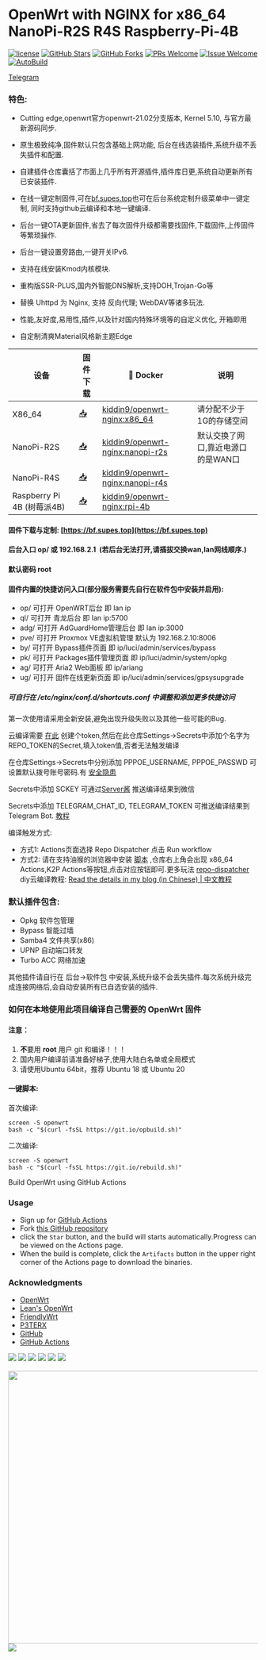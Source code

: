 # OpenWrt with NGINX for x86_64 NanoPi-R2S R4S Raspberry-Pi-4B
[1]: https://img.shields.io/badge/license-GPLV2-brightgreen.svg
[2]: /LICENSE
[3]: https://img.shields.io/badge/PRs-welcome-brightgreen.svg
[4]: https://github.com/kiddin9/OpenWrt_x86-r2s-r4s/pulls
[5]: https://img.shields.io/badge/Issues-welcome-brightgreen.svg
[6]: https://github.com/kiddin9/OpenWrt_x86-r2s-r4s/issues/new
[7]: https://img.shields.io/github/v/release/hyird/Action-Openwrt
[8]: https://github.com/kiddin9/OpenWrt_x86-r2s-r4s/releases
[10]: https://img.shields.io/badge/Contact-telegram-blue
[11]: https://t.me/opwrts
[12]: https://github.com/kiddin9/OpenWrt_x86-r2s-r4s/actions/workflows/Openwrt-AutoBuild.yml/badge.svg
[13]: https://github.com/kiddin9/OpenWrt_x86-r2s-r4s/actions

[![license][1]][2]
[![GitHub Stars](https://img.shields.io/github/stars/kiddin9/OpenWrt_x86-r2s-r4s.svg?style=flat-square&label=Stars)](https://github.com/kiddin9/OpenWrt_x86-r2s-r4s/stargazers)
[![GitHub Forks](https://img.shields.io/github/forks/kiddin9/OpenWrt_x86-r2s-r4s.svg?style=flat-square&label=Forks)](https://github.com/kiddin9/OpenWrt_x86-r2s-r4s/fork)
[![PRs Welcome][3]][4]
[![Issue Welcome][5]][6]
[![AutoBuild][12]][13]

<a href="https://t.me/opwrts" target="_blank">Telegram</a>
### 特色:

+ Cutting edge,openwrt官方openwrt-21.02分支版本, Kernel 5.10, 与官方最新源码同步.

+ 原生极致纯净,固件默认只包含基础上网功能, 后台在线选装插件,系统升级不丢失插件和配置.

+ 自建插件仓库囊括了市面上几乎所有开源插件,插件库日更,系统自动更新所有已安装插件.

+ 在线一键定制固件,可在[bf.supes.top](https://bf.supes.top)也可在后台系统定制升级菜单中一键定制, 同时支持github云编译和本地一键编译.

+ 后台一键OTA更新固件,省去了每次固件升级都需要找固件,下载固件,上传固件等繁琐操作.

+ 后台一键设置旁路由,一键开关IPv6.

+ 支持在线安装Kmod内核模块.

+ 重构版SSR-PLUS,国内外智能DNS解析,支持DOH,Trojan-Go等

+ 替换 Uhttpd 为 Nginx, 支持 反向代理; WebDAV等诸多玩法.

+ 性能,友好度,易用性,插件,以及针对国内特殊环境等的自定义优化, 开箱即用

+ 自定制清爽Material风格新主题Edge


| 设备           | 固件下载                                             | 🐳 Docker |说明                                 |
|----------------|-----------------------------------------------------|--|--------------------------------------|
| X86_64         | [📥](https://op.supes.top/firmware/x86_64/)  | [kiddin9/openwrt-nginx:x86_64](https://hub.docker.com/r/kiddin9/openwrt-nginx)      | 请分配不少于1G的存储空间           |
| NanoPi-R2S    | [📥](https://op.supes.top/firmware/nanopi-r2s/) | [kiddin9/openwrt-nginx:nanopi-r2s](https://hub.docker.com/r/kiddin9/openwrt-nginx)   | 默认交换了网口,靠近电源口的是WAN口   |
| NanoPi-R4S    | [📥](https://op.supes.top/firmware/nanopi-r4s/) | [kiddin9/openwrt-nginx:nanopi-r4s](https://hub.docker.com/r/kiddin9/openwrt-nginx)   |
| Raspberry Pi 4B (树莓派4B)| [📥](https://op.supes.top/firmware/Rpi-4B/)  | [kiddin9/openwrt-nginx:rpi-4b](https://hub.docker.com/r/kiddin9/openwrt-nginx)   |

####  固件下载与定制: [https://bf.supes.top](https://bf.supes.top)

#### 后台入口 op/ 或 192.168.2.1 &nbsp;(若后台无法打开,请插拔交换wan,lan网线顺序.)

#### 默认密码 root

#### 固件内置的快捷访问入口(部分服务需要先自行在软件包中安装并启用):

+ op/ 可打开 OpenWRT后台 即 lan ip
+ ql/ 可打开 青龙后台 即 lan ip:5700
+ adg/ 可打开 AdGuardHome管理后台 即 lan ip:3000
+ pve/ 可打开 Proxmox VE虚拟机管理 默认为 192.168.2.10:8006
+ by/ 可打开 Bypass插件页面 即 ip/luci/admin/services/bypass
+ pk/ 可打开 Packages插件管理页面 即 ip/luci/admin/system/opkg
+ ag/ 可打开 Aria2 Web面板 即 ip/ariang
+ ug/ 可打开 固件在线更新页面 即 ip/luci/admin/services/gpsysupgrade
##### 可自行在 /etc/nginx/conf.d/shortcuts.conf 中调整和添加更多快捷访问

第一次使用请采用全新安装,避免出现升级失败以及其他一些可能的Bug.

云编译需要 [在此](https://github.com/settings/tokens) 创建个token,然后在此仓库Settings->Secrets中添加个名字为REPO_TOKEN的Secret,填入token值,否者无法触发编译

在仓库Settings->Secrets中分别添加 PPPOE_USERNAME, PPPOE_PASSWD 可设置默认拨号账号密码.有 [安全隐患](https://github.com/kiddin9/OpenWrt_x86-r2s-r4s/issues/23)

Secrets中添加 SCKEY 可通过[Server酱](http://sc.ftqq.com) 推送编译结果到微信

Secrets中添加 TELEGRAM_CHAT_ID, TELEGRAM_TOKEN 可推送编译结果到Telegram Bot. [教程](https://longnight.github.io/2018/12/12/Telegram-Bot-notifications)

编译触发方式: 
   + 方式1: Actions页面选择 Repo Dispatcher 点击 Run workflow
   + 方式2: 请在支持油猴的浏览器中安装 [脚本](https://greasyfork.org/scripts/407616-github-actions-trigger/code/Github%20Actions%20Trigger.user.js) ,仓库右上角会出现 x86_64 Actions,K2P Actions等按钮,点击对应按钮即可.更多玩法 [repo-dispatcher](https://github.com/tete1030/github-repo-dispatcher)
diy云编译教程: [Read the details in my blog (in Chinese) | 中文教程](https://p3terx.com/archives/build-openwrt-with-github-actions.html)

### 默认插件包含:

+ Opkg 软件包管理
+ Bypass 智能过墙
+ Samba4 文件共享(x86)
+ UPNP 自动端口转发
+ Turbo ACC 网络加速

其他插件请自行在 后台->软件包 中安装,系统升级不会丢失插件.每次系统升级完成连接网络后,会自动安装所有已自选安装的插件.


### 如何在本地使用此项目编译自己需要的 OpenWrt 固件

#### 注意：

1. **不**要用 **root** 用户 git 和编译！！！
2. 国内用户编译前请准备好梯子,使用大陆白名单或全局模式
3. 请使用Ubuntu 64bit，推荐  Ubuntu 18 或 Ubuntu 20

#### 一键脚本:

 首次编译:
```
screen -S openwrt
bash -c "$(curl -fsSL https://git.io/opbuild.sh)"
```

 二次编译:
```
screen -S openwrt
bash -c "$(curl -fsSL https://git.io/rebuild.sh)"
```

Build OpenWrt using GitHub Actions

### Usage

- Sign up for [GitHub Actions](https://github.com/features/actions/signup)
- Fork [this GitHub repository](https://github.com/kiddin9/OpenWrt)
- click the `Star` button, and the build will starts automatically.Progress can be viewed on the Actions page.
- When the build is complete, click the `Artifacts` button in the upper right corner of the Actions page to download the binaries.

### Acknowledgments
- [OpenWrt](https://github.com/openwrt/openwrt)
- [Lean's OpenWrt](https://github.com/coolsnowwolf/lede)
- [FriendlyWrt](https://github.com/friendlyarm/friendlywrt)
- [P3TERX](https://github.com/P3TERX/OpenWrt_x86-r2s-r4s/blob/master/LICENSE)
- [GitHub](https://github.com)
- [GitHub Actions](https://github.com/features/actions)

![](https://github.com/kiddin9/luci-theme-edge/raw/master/Screenshots/1.png)
![](https://github.com/kiddin9/luci-theme-edge/raw/master/Screenshots/2.png)
![](https://github.com/kiddin9/luci-theme-edge/raw/master/Screenshots/3.png)
![](https://github.com/kiddin9/luci-theme-edge/raw/master/Screenshots/8.png)
![](https://github.com/kiddin9/luci-theme-edge/raw/master/Screenshots/4.png)
![](https://github.com/kiddin9/luci-theme-edge/raw/master/Screenshots/5.png)
<br/>
<br />
<img src="https://github.com/kiddin9/luci-theme-edge/raw/master/Screenshots/6.png" width="550" />
![](https://github.com/kiddin9/luci-theme-edge/raw/master/Screenshots/7.png)

